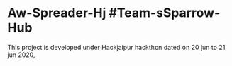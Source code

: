 # Aw-Spreader-Hj  #Team-sSparrow-Hub
This project is developed under Hackjaipur hackthon dated on 20 jun to 21 jun 2020,
